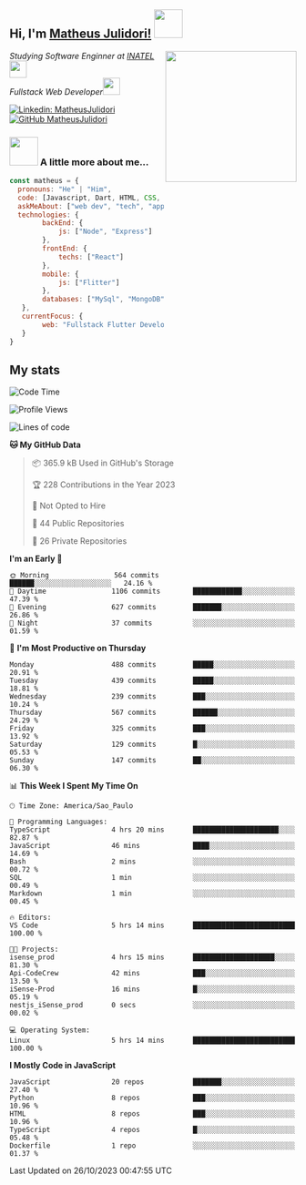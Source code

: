 <h2> Hi, I'm <a href="https://matheusjulidori.github.io" target="_blank">Matheus Julidori!</a> <img src="https://media.giphy.com/media/12oufCB0MyZ1Go/giphy.gif" width="50"></h2>
<img align='right' src="https://media.giphy.com/media/3oKIPnAiaMCws8nOsE/giphy.gif" width="230" height="auto">
<p><em>Studying Software Enginner at <a href="http://www.inatel.br" target="_blank">INATEL</a><img src="https://media.giphy.com/media/fYSnHlufseco8Fh93Z/giphy.gif" width="30"></br>
  Fullstack Web Developer<img src="https://media.giphy.com/media/WUlplcMpOCEmTGBtBW/giphy.gif" width="30">
</em></p>

[![Linkedin: MatheusJulidori](https://img.shields.io/badge/-MatheusJulidori-blue?style=flat-square&logo=Linkedin&logoColor=white&link=https://www.linkedin.com/in/MatheusJulidori/)](https://www.linkedin.com/in/MatheusJulidori/)
[![GitHub MatheusJulidori](https://img.shields.io/github/followers/matheusjulidori?label=follow&style=social)](https://github.com/MatheusJulidori)


### <img src="https://media.giphy.com/media/VgCDAzcKvsR6OM0uWg/giphy.gif" width="50"> A little more about me...  

```javascript
const matheus = {
  pronouns: "He" | "Him",
  code: [Javascript, Dart, HTML, CSS, Python, Java, C++],
  askMeAbout: ["web dev", "tech", "app dev", "games"],
  technologies: {
        backEnd: {
            js: ["Node", "Express"]
        },
        frontEnd: {
            techs: ["React"]
        },
        mobile: {
            js: ["Flitter"]
        },
        databases: ["MySql", "MongoDB","PostgreSQL","MariaDB"],
   },
   currentFocus: {
        web: "Fullstack Flutter Development"
   }
}
```
<h2>My stats</h2>

<!--START_SECTION:waka-->
![Code Time](http://img.shields.io/badge/Code%20Time-379%20hrs%204%20mins-blue)

![Profile Views](http://img.shields.io/badge/Profile%20Views-0-blue)

![Lines of code](https://img.shields.io/badge/From%20Hello%20World%20I%27ve%20Written-7.1%20million%20lines%20of%20code-blue)

**🐱 My GitHub Data** 

> 📦 365.9 kB Used in GitHub's Storage 
 > 
> 🏆 228 Contributions in the Year 2023
 > 
> 🚫 Not Opted to Hire
 > 
> 📜 44 Public Repositories 
 > 
> 🔑 26 Private Repositories 
 > 
**I'm an Early 🐤** 

```text
🌞 Morning                564 commits         ██████░░░░░░░░░░░░░░░░░░░   24.16 % 
🌆 Daytime                1106 commits        ████████████░░░░░░░░░░░░░   47.39 % 
🌃 Evening                627 commits         ███████░░░░░░░░░░░░░░░░░░   26.86 % 
🌙 Night                  37 commits          ░░░░░░░░░░░░░░░░░░░░░░░░░   01.59 % 
```
📅 **I'm Most Productive on Thursday** 

```text
Monday                   488 commits         █████░░░░░░░░░░░░░░░░░░░░   20.91 % 
Tuesday                  439 commits         █████░░░░░░░░░░░░░░░░░░░░   18.81 % 
Wednesday                239 commits         ███░░░░░░░░░░░░░░░░░░░░░░   10.24 % 
Thursday                 567 commits         ██████░░░░░░░░░░░░░░░░░░░   24.29 % 
Friday                   325 commits         ███░░░░░░░░░░░░░░░░░░░░░░   13.92 % 
Saturday                 129 commits         █░░░░░░░░░░░░░░░░░░░░░░░░   05.53 % 
Sunday                   147 commits         ██░░░░░░░░░░░░░░░░░░░░░░░   06.30 % 
```


📊 **This Week I Spent My Time On** 

```text
🕑︎ Time Zone: America/Sao_Paulo

💬 Programming Languages: 
TypeScript               4 hrs 20 mins       █████████████████████░░░░   82.87 % 
JavaScript               46 mins             ████░░░░░░░░░░░░░░░░░░░░░   14.69 % 
Bash                     2 mins              ░░░░░░░░░░░░░░░░░░░░░░░░░   00.72 % 
SQL                      1 min               ░░░░░░░░░░░░░░░░░░░░░░░░░   00.49 % 
Markdown                 1 min               ░░░░░░░░░░░░░░░░░░░░░░░░░   00.45 % 

🔥 Editors: 
VS Code                  5 hrs 14 mins       █████████████████████████   100.00 % 

🐱‍💻 Projects: 
isense_prod              4 hrs 15 mins       ████████████████████░░░░░   81.30 % 
Api-CodeCrew             42 mins             ███░░░░░░░░░░░░░░░░░░░░░░   13.50 % 
iSense-Prod              16 mins             █░░░░░░░░░░░░░░░░░░░░░░░░   05.19 % 
nestjs_iSense_prod       0 secs              ░░░░░░░░░░░░░░░░░░░░░░░░░   00.02 % 

💻 Operating System: 
Linux                    5 hrs 14 mins       █████████████████████████   100.00 % 
```

**I Mostly Code in JavaScript** 

```text
JavaScript               20 repos            ███████░░░░░░░░░░░░░░░░░░   27.40 % 
Python                   8 repos             ███░░░░░░░░░░░░░░░░░░░░░░   10.96 % 
HTML                     8 repos             ███░░░░░░░░░░░░░░░░░░░░░░   10.96 % 
TypeScript               4 repos             █░░░░░░░░░░░░░░░░░░░░░░░░   05.48 % 
Dockerfile               1 repo              ░░░░░░░░░░░░░░░░░░░░░░░░░   01.37 % 
```




 Last Updated on 26/10/2023 00:47:55 UTC
<!--END_SECTION:waka-->
